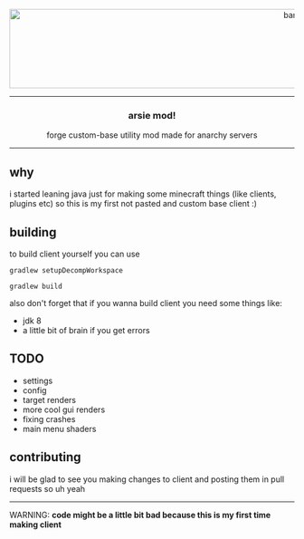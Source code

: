<br />
<div align="center">
  <a href="https://github.com/maywr">
    <img src="https://i.imgur.com/WxwJMvS.png" alt="banner" width="1000" height="140">
  </a>

___

<h3 align="center">arsie mod!</h3>

  <p align="center">
   forge custom-base utility mod made for anarchy servers
    <br />
  </p>
</div>

____ 

## why
i started leaning java just for making some minecraft things (like clients, plugins etc) so this is my first not pasted and custom base client :)

## building
to build client yourself you can use

```
gradlew setupDecompWorkspace
```
```
gradlew build
```
also don't forget that if you wanna build client you need some things like:
* jdk 8 
* a little bit of brain if you get errors


## TODO
* settings 
* config
* target renders
* more cool gui renders
* fixing crashes
* main menu shaders

## contributing
i will be glad to see you making changes to client and posting them in pull requests so uh yeah
_____

WARNING: **code might be a little bit bad because this is my first time making client**
